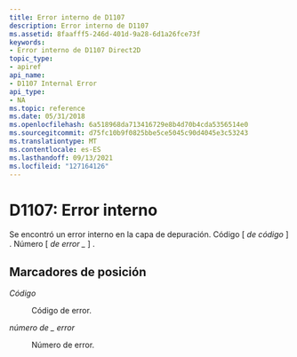 ```yaml
---
title: Error interno de D1107
description: Error interno de D1107
ms.assetid: 8faafff5-246d-401d-9a28-6d1a26fce73f
keywords:
- Error interno de D1107 Direct2D
topic_type:
- apiref
api_name:
- D1107 Internal Error
api_type:
- NA
ms.topic: reference
ms.date: 05/31/2018
ms.openlocfilehash: 6a518968da713416729e8b4d70b4cda5356514e0
ms.sourcegitcommit: d75fc10b9f0825bbe5ce5045c90d4045e3c53243
ms.translationtype: MT
ms.contentlocale: es-ES
ms.lasthandoff: 09/13/2021
ms.locfileid: "127164126"
---
```

# <a name="d1107-internal-error"></a>D1107: Error interno

Se encontró un error interno en la capa de depuración. Código \[ *de código* \] . Número \[ *de error \_* \] .

## <a name="placeholders"></a>Marcadores de posición

<dl> <dt>

<span id="code"></span><span id="CODE"></span>*Código*
</dt> <dd>

Código de error.

</dd> <dt>

<span id="error_number"></span><span id="ERROR_NUMBER"></span>*número de \_ error*
</dt> <dd>

Número de error.

</dd> </dl> 




 

 

 




